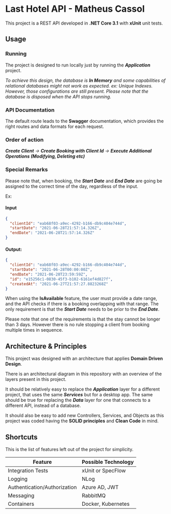 # Last Hotel API - Matheus Cassol

This project is a REST API developed in **.NET Core 3.1** with **xUnit** unit tests.

## Usage
### Running
The project is designed to run locally just by running the ***Application*** project.

*To achieve this design, the database is **In Memory** and some capabilities of relational databases might not work as expected. ex: Unique Indexes. However, those configurations are still present. Please note that the database is disposed when the API stops running.*

### API Documentation
The default route leads to the **Swagger** documentation, which provides the right routes and data formats for each request.

### Order of action 
***Create Client** -> **Create Booking with Client Id** ->
**Execute Additional Operations (Modifying, Deleting etc)***

### Special Remarks

Please note that, when booking, the ***Start Date*** and ***End Date*** are going be assigned to the correct time of the day, regardless of the input. 

Ex:
 
#### Input 

```json
{
  "clientId": "eab68f03-a9ec-4292-b166-db9c404e744d",
  "startDate": "2021-06-28T21:57:14.326Z",
  "endDate": "2021-06-28T21:57:14.326Z"
}
```
#### Output:

```json
{
  "clientId": "eab68f03-a9ec-4292-b166-db9c404e744d",
  "startDate": "2021-06-28T00:00:00Z",
  "endDate": "2021-06-28T23:59:59Z",
  "id": "e15256c1-0830-45f3-b102-6161ef4d827f",
  "createdAt": "2021-06-27T21:57:27.8823268Z"
}
```
When using the **IsAvailable** feature, the user must provide a date range, and the API checks if there is a booking overlapping with that range. The only requirement is that the ***Start Date*** needs to be prior to the ***End Date***.

Please note that one of the requirements is that the stay cannot be longer than 3 days. However there is no rule stopping a client from booking multiple times in sequence.

## Architecture & Principles
This project was designed with an architecture that applies **Domain Driven Design**.

There is an architectural diagram in this repository with an overview of the layers present in this project.

It should be relatively easy to replace the ***Application*** layer for a different project, that uses the same ***Services*** but for a desktop app. The same should be true for replacing the ***Data*** layer for one that connects to a different API, instead of a database.

It should also be easy to add new Controllers, Services, and Objects as this project was coded having the **SOLID principles** and **Clean Code** in mind.
## Shortcuts
This is the list of features left out of the project for simplicity. 

Feature                          | Possible Technology
-------------                    | -------------
Integration Tests                | xUnit or SpecFlow
Logging                          | NLog
Authentication/Authorization     | Azure AD, JWT
Messaging                        | RabbitMQ
Containers                       | Docker, Kubernetes
